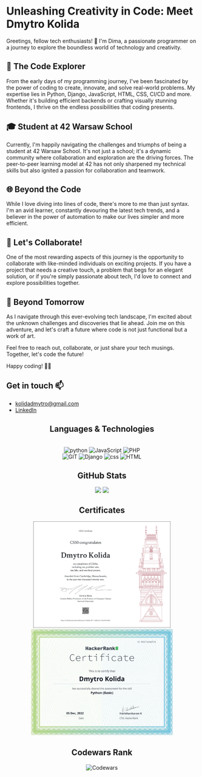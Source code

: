 # Unleashing Creativity in Code: Meet Dmytro Kolida

Greetings, fellow tech enthusiasts! 👋 I'm Dima, a passionate programmer on a journey to explore the boundless world of technology and creativity.

## 🚀 The Code Explorer

From the early days of my programming journey, I've been fascinated by the power of coding to create, innovate, and solve real-world problems. My expertise lies in Python, Django, JavaScript, HTML, CSS, CI/CD and more. Whether it's building efficient backends or crafting visually stunning frontends, I thrive on the endless possibilities that coding presents.

## 🎓 Student at 42 Warsaw School

Currently, I'm happily navigating the challenges and triumphs of being a student at 42 Warsaw School. It's not just a school; it's a dynamic community where collaboration and exploration are the driving forces. The peer-to-peer learning model at 42 has not only sharpened my technical skills but also ignited a passion for collaboration and teamwork.

## 🌐 Beyond the Code

While I love diving into lines of code, there's more to me than just syntax. I'm an avid learner, constantly devouring the latest tech trends, and a believer in the power of automation to make our lives simpler and more efficient.

## 🤝 Let's Collaborate!

One of the most rewarding aspects of this journey is the opportunity to collaborate with like-minded individuals on exciting projects. If you have a project that needs a creative touch, a problem that begs for an elegant solution, or if you're simply passionate about tech, I'd love to connect and explore possibilities together.

## 🌟 Beyond Tomorrow

As I navigate through this ever-evolving tech landscape, I'm excited about the unknown challenges and discoveries that lie ahead. Join me on this adventure, and let's craft a future where code is not just functional but a work of art.

Feel free to reach out, collaborate, or just share your tech musings. Together, let's code the future!

Happy coding! 🚀✨

## Get in touch 📫 
- kolidadmytro@gmail.com
- [LinkedIn](https://www.linkedin.com/in/dmytro-kolida/)

<h2 align="center">Languages & Technologies</h2>
<p align="center">
    <br>
    <img src="https://www.vectorlogo.zone/logos/python/python-horizontal.svg" alt="python" height="55"/>
    <img src="https://www.vectorlogo.zone/logos/javascript/javascript-horizontal.svg" alt="JavaScript" height="55"/>
    <img src="https://www.vectorlogo.zone/logos/php/php-horizontal.svg" alt="PHP" height="55"/>
    <br>
    <img src="https://www.vectorlogo.zone/logos/git-scm/git-scm-ar21.svg" alt="GIT" height="55"/>
    <img src="https://www.vectorlogo.zone/logos/djangoproject/djangoproject-ar21.svg" alt="Django" height="55"/>
    <img src="https://www.vectorlogo.zone/logos/w3_css/w3_css-ar21.svg" alt="css" height="55"/>
    <img src="https://www.vectorlogo.zone/logos/w3_html5/w3_html5-ar21.svg" alt="HTML" height="55"/>
</p>
<h2 align="center">GitHub Stats</h2>
<p align="center">
    <img src="https://github-readme-stats-sigma-five.vercel.app/api/top-langs/?username=Dymirt&title_color=ffffff&text_color=c9cacc&icon_color=2bbc8a&bg_color=0F1116&count_private=false&hide_progress=true" height="205"/>
    <img src="https://github-readme-stats-sigma-five.vercel.app/api?username=Dymirt&show_icons=true&line_height=27&count_private=true&title_color=ffffff&text_color=c9cacc&icon_color=F5BF4F&bg_color=0F1116" height="205"/>
</p>

<h2 align="center">Certificates</h2>

<p align="center">
    <img style="object-fit: contain;"
        src="img/certificates/CS50x_certificate_Dmytro_Kolida.png"
        height='280px'
        alt='Harvard University: Introduction to Computer Science'
        title='Harvard University: Introduction to Computer Science'>
    <img style="object-fit: contain;"
        src="img/certificates/HR_certificates_dmytro_kolida.png"
        height='280px'
        alt='HackerRank Certificates'
        title='HackerRank Certificates'>     
</p>

<h2 align="center">Codewars Rank</h2>
    <p align="center" width="100%">
        <img align="center"
             src="https://www.codewars.com/users/Dymirt/badges/large"
             width="40%"
             alt='Codewars'>
    </p>
